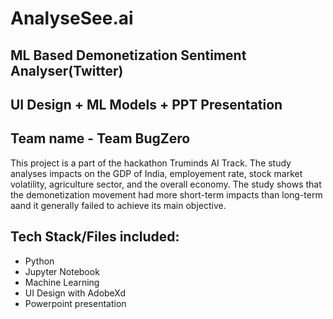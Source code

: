 # AnalyseSee.ai
## ML Based Demonetization Sentiment Analyser(Twitter)
## UI Design + ML Models + PPT Presentation 
## Team name - Team BugZero
This project is a part of the hackathon Truminds AI Track. The study analyses impacts on the GDP of India, employement rate, stock market volatility, 
agriculture sector, and the overall economy. The study shows that the demonetization movement had more short-term impacts than long-term aand it 
generally failed to achieve its main objective.


## Tech Stack/Files included:
- Python
- Jupyter Notebook
- Machine Learning
- UI Design with AdobeXd
- Powerpoint presentation







